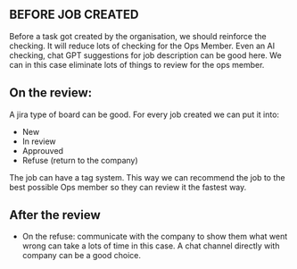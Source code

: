 ## BEFORE JOB CREATED

Before a task got created by the organisation, we should reinforce the checking. It will reduce lots of checking for the Ops Member. Even an AI checking, chat GPT suggestions for job description can be good here. We can in this case eliminate lots of things to review for the ops member.

## On the review:

A jira type of board can be good. For every job created we can put it into:

- New 
- In review
- Approuved
- Refuse (return to the company)

The job can have a tag system. This way we can recommend the job to the best possible Ops member so they can review it the fastest way.


## After the review

- On the refuse: communicate with the company to show them what went wrong can take a lots of time in this case. A chat channel directly with company can be a good choice.
